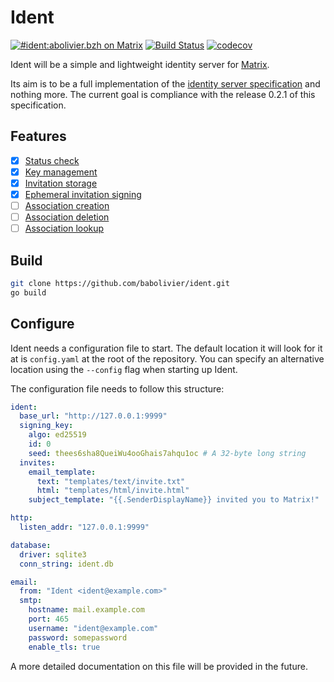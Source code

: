 # Ident

[![#ident:abolivier.bzh on Matrix](https://img.shields.io/matrix/ident:matrix.org.svg?logo=matrix&label=%23ident:abolivier.bzh)](https://matrix.to/#/#ident:abolivier.bzh) [![Build Status](https://travis-ci.org/babolivier/ident.svg?branch=master)](https://travis-ci.org/babolivier/ident) [![codecov](https://codecov.io/gh/babolivier/ident/branch/master/graph/badge.svg)](https://codecov.io/gh/babolivier/ident) 

Ident will be a simple and lightweight identity server for [Matrix](https://matrix.org).

Its aim is to be a full implementation of the [identity server specification](https://matrix.org/docs/spec/identity_service/r0.2.1) and nothing more. The current goal is compliance with the release 0.2.1 of this specification.

## Features

* [x] [Status check](https://matrix.org/docs/spec/identity_service/r0.2.1#status-check)
* [x] [Key management](https://matrix.org/docs/spec/identity_service/r0.2.1#key-management)
* [x] [Invitation storage](https://matrix.org/docs/spec/identity_service/r0.2.1#invitation-storage)
* [x] [Ephemeral invitation signing](https://matrix.org/docs/spec/identity_service/r0.2.1#ephemeral-invitation-signing)
* [ ] [Association creation](https://matrix.org/docs/spec/identity_service/r0.2.1#establishing-associations)
* [ ] [Association deletion](https://matrix.org/docs/spec/identity_service/r0.2.1#post-matrix-identity-api-v1-3pid-unbind)
* [ ] [Association lookup](https://matrix.org/docs/spec/identity_service/r0.2.1#association-lookup)

## Build

```bash
git clone https://github.com/babolivier/ident.git
go build
```

## Configure

Ident needs a configuration file to start. The default location it will look for it at is `config.yaml` at the root of the repository. You can specify an alternative location using the `--config` flag when starting up Ident.

The configuration file needs to follow this structure:

```yaml
ident:
  base_url: "http://127.0.0.1:9999"
  signing_key:
    algo: ed25519
    id: 0
    seed: thees6sha8QueiWu4ooGhais7ahqu1oc # A 32-byte long string
  invites:
    email_template:
      text: "templates/text/invite.txt"
      html: "templates/html/invite.html"
    subject_template: "{{.SenderDisplayName}} invited you to Matrix!"

http:
  listen_addr: "127.0.0.1:9999"

database:
  driver: sqlite3
  conn_string: ident.db

email:
  from: "Ident <ident@example.com>"
  smtp:
    hostname: mail.example.com
    port: 465
    username: "ident@example.com"
    password: somepassword
    enable_tls: true
```

A more detailed documentation on this file will be provided in the future.